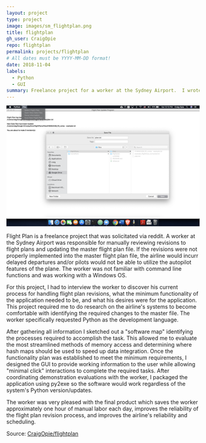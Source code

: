 ```yaml
---
layout: project
type: project
image: images/sm_flightplan.png
title: flightplan
gh_user: CraigOpie
repo: flightplan
permalink: projects/flightplan
# All dates must be YYYY-MM-DD format!
date: 2018-11-04
labels:
  - Python
  - GUI
summary: Freelance project for a worker at the Sydney Airport.  I wrote an application usign PySide 2.0 (QT based GUI) that streamlines and automates airline flight plan revisions and packaged it for use as an exe file.
---
```


<img class="ui medium right floated rounded image" src="../images/flightplan.png">

Flight Plan is a freelance project that was solicitated via reddit.  A worker at the Sydney Airport was responsible for manually reviewing revisions to flight plans and updating the master flight plan file.  If the revisions were not properly implemented into the master flight plan file, the airline would incurr delayed departures and/or pilots would not be able to utilize the autopilot features of the plane.  The worker was not familiar with command line functions and was working with a Windows OS.  

For this project, I had to interview the worker to discover his current process for handling flight plan revisions, what the minimum functionality of the application needed to be, and what his desires were for the application.  This project required me to do research on the airline's systems to become comfortable with identifying the required changes to the master file. The worker specifically requested Python as the development language. 

After gathering all information I sketched out a "software map" identifying the processes required to accomplish the task.  This allowed me to evaluate the most streamlined methods of memory access and determining where hash maps should be used to speed up data integration.  Once the functionality plan was established to meet the minimum requirements, I designed the GUI to provide working information to the user while allowing "minimal click" interactions to complete the required tasks.  After coordinating demonstration evaluations with the worker, I packaged the application using py2exe so the software would work regardless of the system's Python version/updates. 

The worker was very pleased with the final product which saves the worker approximately one hour of manual labor each day, improves the reliability of the flight plan revision process, and improves the airline's reliability and scheduling.

Source: <a href="https://github.com/CraigOpie/flightplan"><i class="large github icon"></i>CraigOpie/flightplan</a>

